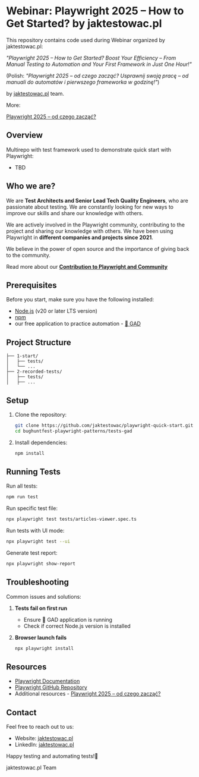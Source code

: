 # Webinar: Playwright 2025 – How to Get Started? by jaktestowac.pl

This repository contains code used during Webinar organized by jaktestowac.pl:

_"Playwright 2025 – How to Get Started? Boost Your Efficiency – From Manual Testing to Automation and Your First Framework in Just One Hour!"_

(Polish: _"Playwright 2025 – od czego zacząć? Usprawnij swoją pracę – od manuali do automatów i pierwszego frameworka w godzinę!"_)

by [jaktestowac.pl](jaktestowac.pl) team.

More:

[Playwright 2025 – od czego zacząć?](https://jaktestowac.pl/zacznij/)

## Overview

Multirepo with test framework used to demonstrate quick start with Playwright:

- TBD

## Who we are?

We are **Test Architects and Senior Lead Tech Quality Engineers**, who are passionate about testing.
We are constantly looking for new ways to improve our skills and share our knowledge with others.

We are actively involved in the Playwright community, contributing to the project and sharing our knowledge with others. We have been using Playwright in **different companies and projects since 2021**.

We believe in the power of open source and the importance of giving back to the community.

Read more about our **[Contribution to Playwright and Community](https://jaktestowac.pl/contribution-playwright/)**

## Prerequisites

Before you start, make sure you have the following installed:

- [Node.js](https://nodejs.org) (v20 or later LTS version)
- [npm](https://www.npmjs.com/)
- our free application to practice automation - [🦎 GAD](https://github.com/jaktestowac/gad-gui-api-demo)

## Project Structure

```
├── 1-start/
│   ├── tests/
│   └── ...
├── 2-recorded-tests/
│   ├── tests/
│   ├── ...
```

## Setup

1. Clone the repository:

   ```bash
   git clone https://github.com/jaktestowac/playwright-quick-start.git
   cd bughuntfest-playwright-patterns/tests-gad
   ```

2. Install dependencies:

   ```bash
   npm install
   ```

## Running Tests

Run all tests:

```bash
npm run test
```

Run specific test file:

```bash
npx playwright test tests/articles-viewer.spec.ts
```

Run tests with UI mode:

```bash
npx playwright test --ui
```

Generate test report:

```bash
npx playwright show-report
```

## Troubleshooting

Common issues and solutions:

1. **Tests fail on first run**

   - Ensure 🦎 GAD application is running
   - Check if correct Node.js version is installed

2. **Browser launch fails**
   ```bash
   npx playwright install
   ```

## Resources

- [Playwright Documentation](https://playwright.dev/docs/intro)
- [Playwright GitHub Repository](https://github.com/microsoft/playwright)
- Additional resources - [Playwright 2025 – od czego zacząć?](https://jaktestowac.pl/zacznij/)

## Contact

Feel free to reach out to us:

- Website: [jaktestowac.pl](https://jaktestowac.pl)
- LinkedIn: [jaktestowac.pl](https://www.linkedin.com/company/jaktestowac/)

Happy testing and automating tests!🚀

jaktestowac.pl Team
